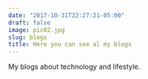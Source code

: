 ```yaml
---
date: "2017-10-31T22:27:21-05:00"
draft: false
image: pic02.jpg
slug: blogs
title: Here you can see al my blogs
---
```


My blogs about technology and lifestyle.